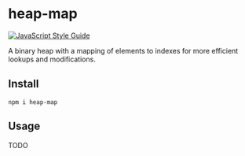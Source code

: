 # heap-map

[![JavaScript Style Guide](https://img.shields.io/badge/code_style-standard-brightgreen.svg)](https://standardjs.com)

A binary heap with a mapping of elements to indexes for more efficient lookups and modifications.

## Install

`npm i heap-map`

## Usage

TODO
